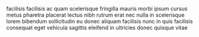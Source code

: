 facilisis facilisis ac quam scelerisque fringilla mauris morbi ipsum cursus
metus pharetra placerat lectus nibh rutrum erat nec nulla in scelerisque lorem
bibendum sollicitudin eu donec aliquam facilisis nunc in quis facilisis
consequat eget vehicula sagittis eleifend in ultricies donec quisque vitae